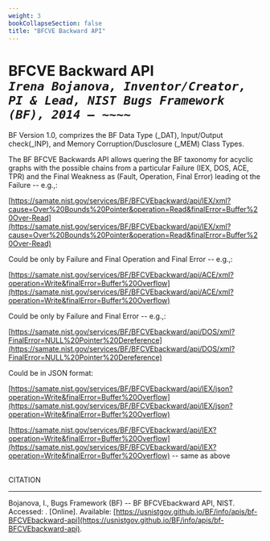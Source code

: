 ```yaml
---
weight: 3
bookCollapseSection: false
title: "BFCVE Backward API"
---
```

# BFCVE Backward API <br/>_`Irena Bojanova, Inventor/Creator, PI & Lead, NIST Bugs Framework (BF), 2014 – ~~~~`_

BF Version 1.0, comprizes the BF Data Type (_DAT), Input/Output check(_INP), and Memory Corruption/Dusclosure (_MEM) Class Types.

The BF BFCVE Backwards API allows quering the BF taxonomy for acyclic graphs with the possible chains from a particular Failure (IEX, DOS, ACE, TPR) and the Final Weakness as (Fault, Operation, Final Error) leading ot the Failure -- e.g.,:

[https://samate.nist.gov/services/BF/BFCVEbackward/api/IEX/xml?cause=Over%20Bounds%20Pointer&operation=Read&finalError=Buffer%20Over-Read](https://samate.nist.gov/services/BF/BFCVEbackward/api/IEX/xml?cause=Over%20Bounds%20Pointer&operation=Read&finalError=Buffer%20Over-Read)

Could be only by Failure and Final Operation and Final Error -- e.g.,:

[https://samate.nist.gov/services/BF/BFCVEbackward/api/ACE/xml?operation=Write&finalError=Buffer%20Overflow](https://samate.nist.gov/services/BF/BFCVEbackward/api/ACE/xml?operation=Write&finalError=Buffer%20Overflow)


Could be only by Failure and Final Error -- e.g.,:

[https://samate.nist.gov/services/BF/BFCVEbackward/api/DOS/xml?FinalError=NULL%20Pointer%20Dereference](https://samate.nist.gov/services/BF/BFCVEbackward/api/DOS/xml?FinalError=NULL%20Pointer%20Dereference)

Could be in JSON format:

[https://samate.nist.gov/services/BF/BFCVEbackward/api/IEX/json?operation=Write&finalError=Buffer%20Overflow](https://samate.nist.gov/services/BF/BFCVEbackward/api/IEX/json?operation=Write&finalError=Buffer%20Overflow)

[https://samate.nist.gov/services/BF/BFCVEbackward/api/IEX?operation=Write&finalError=Buffer%20Overflow](https://samate.nist.gov/services/BF/BFCVEbackward/api/IEX?operation=Write&finalError=Buffer%20Overflow) -- same as above


</br>
CITATION 

_____________________________________________________________

Bojanova, I., Bugs Framework (BF) -- BF BFCVEbackward API, NIST. Accessed: <span id="currentDate"></span>. [Online]. Available: [https://usnistgov.github.io/BF/info/apis/bf-BFCVEbackward-api](https://usnistgov.github.io/BF/info/apis/bf-BFCVEbackward-api).